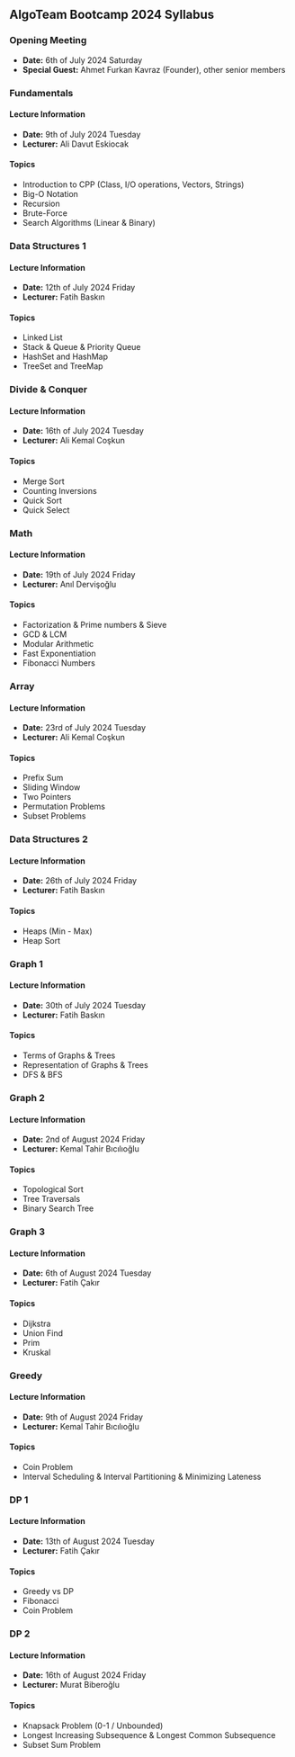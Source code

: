 ## AlgoTeam Bootcamp 2024 Syllabus

### Opening Meeting
* __Date:__ 6th of July 2024 Saturday
* __Special Guest:__ Ahmet Furkan Kavraz (Founder), other senior members

### Fundamentals
#### Lecture Information
* __Date:__ 9th of July 2024 Tuesday
* __Lecturer:__ Ali Davut Eskiocak
#### Topics
* Introduction to CPP (Class, I/O operations, Vectors, Strings)
* Big-O Notation
* Recursion
* Brute-Force
* Search Algorithms (Linear & Binary)

### Data Structures 1
#### Lecture Information
* __Date:__ 12th of July 2024 Friday
* __Lecturer:__ Fatih Baskın
#### Topics
* Linked List
* Stack & Queue & Priority Queue
* HashSet and HashMap
* TreeSet and TreeMap

### Divide & Conquer
#### Lecture Information
* __Date:__ 16th of July 2024 Tuesday
* __Lecturer:__ Ali Kemal Coşkun
#### Topics
* Merge Sort
* Counting Inversions
* Quick Sort
* Quick Select

### Math
#### Lecture Information
* __Date:__ 19th of July 2024 Friday
* __Lecturer:__ Anıl Dervişoğlu
#### Topics
* Factorization & Prime numbers & Sieve
* GCD & LCM
* Modular Arithmetic
* Fast Exponentiation
* Fibonacci Numbers

### Array
#### Lecture Information
* __Date:__ 23rd of July 2024 Tuesday
* __Lecturer:__ Ali Kemal Coşkun
#### Topics
* Prefix Sum
* Sliding Window
* Two Pointers
* Permutation Problems
* Subset Problems

### Data Structures 2
#### Lecture Information
* __Date:__ 26th of July 2024 Friday
* __Lecturer:__ Fatih Baskın
#### Topics
* Heaps (Min - Max)
* Heap Sort

### Graph 1
#### Lecture Information
* __Date:__ 30th of July 2024 Tuesday
* __Lecturer:__ Fatih Baskın
#### Topics
* Terms of Graphs & Trees
* Representation of Graphs & Trees
* DFS & BFS

### Graph 2
#### Lecture Information
* __Date:__ 2nd of August 2024 Friday
* __Lecturer:__ Kemal Tahir Bıcılıoğlu
#### Topics
* Topological Sort
* Tree Traversals
* Binary Search Tree

### Graph 3
#### Lecture Information
* __Date:__ 6th of August 2024 Tuesday
* __Lecturer:__ Fatih Çakır
#### Topics
* Dijkstra
* Union Find
* Prim
* Kruskal

### Greedy
#### Lecture Information
* __Date:__ 9th of August 2024 Friday
* __Lecturer:__ Kemal Tahir Bıcılıoğlu
#### Topics
* Coin Problem
* Interval Scheduling & Interval Partitioning & Minimizing Lateness

### DP 1
#### Lecture Information
* __Date:__ 13th of August 2024 Tuesday
* __Lecturer:__ Fatih Çakır
#### Topics
* Greedy vs DP
* Fibonacci
* Coin Problem

### DP 2
#### Lecture Information
* __Date:__ 16th of August 2024 Friday
* __Lecturer:__ Murat Biberoğlu
#### Topics
* Knapsack Problem (0-1 / Unbounded)
* Longest Increasing Subsequence & Longest Common Subsequence
* Subset Sum Problem
